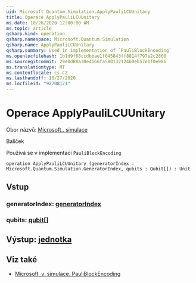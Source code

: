 ```yaml
---
uid: Microsoft.Quantum.Simulation.ApplyPauliLCUUnitary
title: Operace ApplyPauliLCUUnitary
ms.date: 10/26/2020 12:00:00 AM
ms.topic: article
qsharp.kind: operation
qsharp.namespace: Microsoft.Quantum.Simulation
qsharp.name: ApplyPauliLCUUnitary
qsharp.summary: Used in implementation of `PauliBlockEncoding`
ms.openlocfilehash: 1b1d9f68ccdbbae1f045843ff8814f797e2c2860
ms.sourcegitcommit: 29e0d88a30e4166fa580132124b0eb57e1f0e986
ms.translationtype: MT
ms.contentlocale: cs-CZ
ms.lasthandoff: 10/27/2020
ms.locfileid: "92708121"
---
```

# <a name="applypaulilcuunitary-operation"></a>Operace ApplyPauliLCUUnitary

Obor názvů: [Microsoft.. simulace](xref:Microsoft.Quantum.Simulation)

Balíček [](https://nuget.org/packages/)


Používá se v implementaci `PauliBlockEncoding`

```qsharp
operation ApplyPauliLCUUnitary (generatorIndex : Microsoft.Quantum.Simulation.GeneratorIndex, qubits : Qubit[]) : Unit
```


## <a name="input"></a>Vstup

### <a name="generatorindex--generatorindex"></a>generatorIndex: [generatorIndex](xref:Microsoft.Quantum.Simulation.GeneratorIndex)




### <a name="qubits--qubit"></a>qubits: [qubit](xref:microsoft.quantum.lang-ref.qubit)[]





## <a name="output--unit"></a>Výstup: [jednotka](xref:microsoft.quantum.lang-ref.unit)



## <a name="see-also"></a>Viz také

- [Microsoft. v. simulace. PauliBlockEncoding](xref:Microsoft.Quantum.Simulation.PauliBlockEncoding)